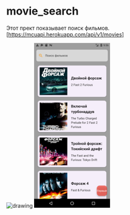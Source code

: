# movie_search 


Этот прект показывает поиск фильмов.
[https://mcuapi.herokuapp.com/api/v1/movies]


 <img src="Screenshot_1696589247.png" alt="drawing" width="200"/>  <img src="Screenshot_1696588517.png" alt="drawing" width="200"/> 


